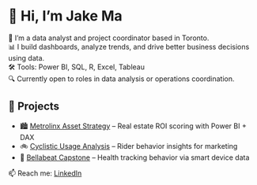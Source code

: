 # 👋 Hi, I’m Jake Ma

💼 I’m a data analyst and project coordinator based in Toronto.  
📊 I build dashboards, analyze trends, and drive better business decisions using data.  
🛠️ Tools: Power BI, SQL, R, Excel, Tableau  
🔍 Currently open to roles in data analysis or operations coordination.

## 🔧 Projects
- 🏙️ [Metrolinx Asset Strategy](https://github.com/Jake-991/metrolinx-asset-strategy-case) – Real estate ROI scoring with Power BI + DAX
- 🚲 [Cyclistic Usage Analysis](https://github.com/Jake-991/cyclistic-bike-usage-analysis) – Rider behavior insights for marketing
- 🌿 [Bellabeat Capstone](https://github.com/Jake-991/bella-beat-project) – Health tracking behavior via smart device data

📫 Reach me: [LinkedIn](https://www.linkedin.com/in/jake-ma-0a4278282/)
